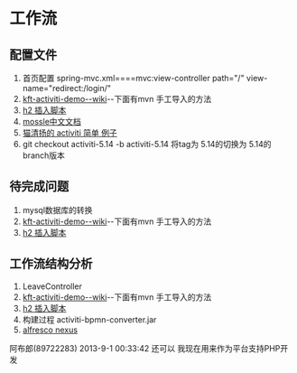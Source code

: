 # 工作流

## 配置文件
1. 首页配置 spring-mvc.xml====mvc:view-controller path="/" view-name="redirect:/login/" 
2. [kft-activiti-demo--wiki](https://github.com/henryyan/kft-activiti-demo/wiki)--下面有mvn 手工导入的方法
3. [h2 插入脚本](https://github.com/henryyan/kft-activiti-demo/blob/master/src/main/resources/sql/h2/data.sql)
4. [mossle中文文档](http://www.mossle.com/docs/activiti/)
5. [猫清扬的 activiti 简单 例子](http://www.burgleaf.com/archives/207)
5. git checkout activiti-5.14 -b activiti-5.14    将tag为 5.14的切换为 5.14的branch版本


## 待完成问题
1. mysql数据库的转换
2. [kft-activiti-demo--wiki](https://github.com/henryyan/kft-activiti-demo/wiki)--下面有mvn 手工导入的方法
3. [h2 插入脚本](https://github.com/henryyan/kft-activiti-demo/blob/master/src/main/resources/sql/h2/data.sql)


## 工作流结构分析
1. LeaveController
2. [kft-activiti-demo--wiki](https://github.com/henryyan/kft-activiti-demo/wiki)--下面有mvn 手工导入的方法
3. [h2 插入脚本](https://github.com/henryyan/kft-activiti-demo/blob/master/src/main/resources/sql/h2/data.sql)
4. 构建过程 activiti-bpmn-converter.jar
5. [alfresco nexus](https://maven.alfresco.com/nexus/content/groups/public/)



阿布郎(89722283) 2013-9-1 00:33:42
还可以
我现在用来作为平台支持PHP开发
